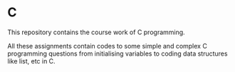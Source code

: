 # C
This repository contains the course work of C programming. 

All these assignments contain codes to some simple and complex C programming questions from initialising variables to coding data structures like list, etc in C.
